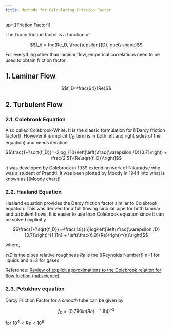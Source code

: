```yaml
---
title: Methods for Calculating Friction Factor
---
```

up::[[Friction Factor]]

The Darcy friction factor is a function of

$$f_d = fnc(Re_D, \frac{\epsilon}{D}, duct\ shape)$$

For everything other than laminar flow, emperical correlations need to be used to obtain friction factor.

## 1. Laminar Flow

$$f_D=\frac{64}{Re}$$

## 2. Turbulent Flow
### 2.1. Colebrook Equation
Also called Colebrook-White. It is the classic formulation for [[Darcy friction factor]]. However it is implicit ($f_D$ term is in both left and right sides of the equation) and needs iteration

$$\frac{1}{\sqrt{f_D}}=-2log_{10}\left[\left(\frac{\varepsilon /D}{3.7}\right) + \frac{2.51}{Re\sqrt{f_D}}\right]$$

It was developed by Colebrook in 1939 extending work of Nikuradse who was a student of Prandtl. It was been plotted by Moody in 1944 into what is known as [[Moody chart]]

### 2.2. Haaland Equation

Haaland equation provides the Darcy friction factor similar to Colebrook equation. This was derived for a full flowing circular pipe for both laminar and turbulent flows.  It is easier to use than Colebrook equation since it can be solved explicitly

$$\frac{1}{\sqrt{f_D}}=-\frac{1.8}{n}log\left[\left(\frac{\varepsilon /D}{3.7}\right)^{1.11n} + \left(\frac{6.9}{Re}\right)^{n}\right]$$

where,

$\varepsilon /D$ is the pipes relative roughness
$Re$ is the [[Reynolds Number]]
n=1 for liquids and n=3 for gases

Reference: [Review of explicit approximations to the Colebrook relation for flow friction (hal.science)](https://hal.science/hal-01586547/document)

### 2.3. Petukhov equation
Darcy Friction Factor  for a *smooth* tube can be given by 

$$f_D = (0.790 ln(Re) - 1.64)^{-2}$$

for $10^4<Re<10^6$
